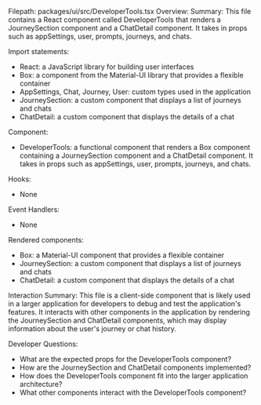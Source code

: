 Filepath: packages/ui/src/DeveloperTools.tsx
Overview: Summary:
This file contains a React component called DeveloperTools that renders a JourneySection component and a ChatDetail component. It takes in props such as appSettings, user, prompts, journeys, and chats.

Import statements:
- React: a JavaScript library for building user interfaces
- Box: a component from the Material-UI library that provides a flexible container
- AppSettings, Chat, Journey, User: custom types used in the application
- JourneySection: a custom component that displays a list of journeys and chats
- ChatDetail: a custom component that displays the details of a chat

Component:
- DeveloperTools: a functional component that renders a Box component containing a JourneySection component and a ChatDetail component. It takes in props such as appSettings, user, prompts, journeys, and chats.

Hooks:
- None

Event Handlers:
- None

Rendered components:
- Box: a Material-UI component that provides a flexible container
- JourneySection: a custom component that displays a list of journeys and chats
- ChatDetail: a custom component that displays the details of a chat

Interaction Summary:
This file is a client-side component that is likely used in a larger application for developers to debug and test the application's features. It interacts with other components in the application by rendering the JourneySection and ChatDetail components, which may display information about the user's journey or chat history.

Developer Questions:
- What are the expected props for the DeveloperTools component?
- How are the JourneySection and ChatDetail components implemented?
- How does the DeveloperTools component fit into the larger application architecture?
- What other components interact with the DeveloperTools component?

